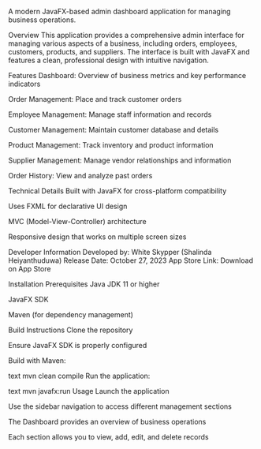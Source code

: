 A modern JavaFX-based admin dashboard application for managing business operations.

Overview
This application provides a comprehensive admin interface for managing various aspects of a business, including orders, employees, customers, products, and suppliers. The interface is built with JavaFX and features a clean, professional design with intuitive navigation.

Features
Dashboard: Overview of business metrics and key performance indicators

Order Management: Place and track customer orders

Employee Management: Manage staff information and records

Customer Management: Maintain customer database and details

Product Management: Track inventory and product information

Supplier Management: Manage vendor relationships and information

Order History: View and analyze past orders

Technical Details
Built with JavaFX for cross-platform compatibility

Uses FXML for declarative UI design

MVC (Model-View-Controller) architecture

Responsive design that works on multiple screen sizes

Developer Information
Developed by: White Skypper (Shalinda Heiyanthuduwa)
Release Date: October 27, 2023
App Store Link: Download on App Store

Installation
Prerequisites
Java JDK 11 or higher

JavaFX SDK

Maven (for dependency management)

Build Instructions
Clone the repository

Ensure JavaFX SDK is properly configured

Build with Maven:

text
mvn clean compile
Run the application:

text
mvn javafx:run
Usage
Launch the application

Use the sidebar navigation to access different management sections

The Dashboard provides an overview of business operations

Each section allows you to view, add, edit, and delete records